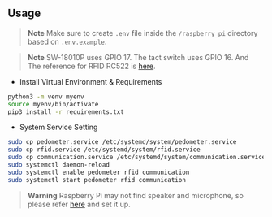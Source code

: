 ## Usage

> **Note**
> Make sure to create `.env` file inside the `/raspberry_pi` directory based on `.env.example`.

> **Note**
> SW-18010P uses GPIO 17. The tact switch uses GPIO 16. And The reference for RFID RC522 is [here](https://www.youtube.com/watch?v=evRuZRxvPFI).

- Install Virtual Environment & Requirements

```bash
python3 -m venv myenv
source myenv/bin/activate
pip3 install -r requirements.txt
```

- System Service Setting

```bash
sudo cp pedometer.service /etc/systemd/system/pedometer.service
sudo cp rfid.service /etc/systemd/system/rfid.service
sudo cp communication.service /etc/systemd/system/communication.service
sudo systemctl daemon-reload
sudo systemctl enable pedometer rfid communication
sudo systemctl start pedometer rfid communication
```

> **Warning**
> Raspberry Pi may not find speaker and microphone, so please refer [here](https://askubuntu.com/questions/150851/how-do-i-select-a-default-sound-card-with-alsa) and set it up.
